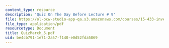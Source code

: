 ```yaml
---
content_type: resource
description: 'Quiz On The Day Before Lecture # 9'
file: https://ol-ocw-studio-app-qa.s3.amazonaws.com/courses/15-433-investments-spring-2003/be4cb7911e712a57f140e0d52fda5869_QuizMarch_5.pdf
file_type: application/pdf
resourcetype: Document
title: QuizMarch_5.pdf
uid: be4cb791-1e71-2a57-f140-e0d52fda5869
---
```

